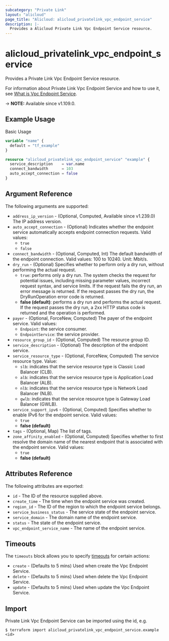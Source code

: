 ```yaml
---
subcategory: "Private Link"
layout: "alicloud"
page_title: "Alicloud: alicloud_privatelink_vpc_endpoint_service"
description: |-
  Provides a Alicloud Private Link Vpc Endpoint Service resource.
---
```


# alicloud_privatelink_vpc_endpoint_service

Provides a Private Link Vpc Endpoint Service resource.



For information about Private Link Vpc Endpoint Service and how to use it, see [What is Vpc Endpoint Service](https://www.alibabacloud.com/help/en/privatelink/latest/api-privatelink-2020-04-15-createvpcendpointservice).

-> **NOTE:** Available since v1.109.0.

## Example Usage

Basic Usage

```terraform
variable "name" {
  default = "tf_example"
}

resource "alicloud_privatelink_vpc_endpoint_service" "example" {
  service_description    = var.name
  connect_bandwidth      = 103
  auto_accept_connection = false
}
```

## Argument Reference

The following arguments are supported:
* `address_ip_version` - (Optional, Computed, Available since v1.239.0) The IP address version.
* `auto_accept_connection` - (Optional) Indicates whether the endpoint service automatically accepts endpoint connection requests. Valid values:
  - `true`
  - `false`
* `connect_bandwidth` - (Optional, Computed, Int) The default bandwidth of the endpoint connection. Valid values: 100 to 10240. Unit: Mbit/s.
* `dry_run` - (Optional) Specifies whether to perform only a dry run, without performing the actual request.
  - `true`: performs only a dry run. The system checks the request for potential issues, including missing parameter values, incorrect request syntax, and service limits. If the request fails the dry run, an error message is returned. If the request passes the dry run, the DryRunOperation error code is returned.
  - **false (default)**: performs a dry run and performs the actual request. If the request passes the dry run, a 2xx HTTP status code is returned and the operation is performed.
* `payer` - (Optional, ForceNew, Computed) The payer of the endpoint service. Valid values:
  - `Endpoint`: the service consumer.
  - `EndpointService`: the service provider.
* `resource_group_id` - (Optional, Computed) The resource group ID.
* `service_description` - (Optional) The description of the endpoint service.
* `service_resource_type` - (Optional, ForceNew, Computed) The service resource type. Value:
  - `slb`: indicates that the service resource type is Classic Load Balancer (CLB).
  - `alb`: indicates that the service resource type is Application Load Balancer (ALB).
  - `nlb`: indicates that the service resource type is Network Load Balancer (NLB).
  - `gwlb`: indicates that the service resource type is Gateway Load Balancer (GWLB).
* `service_support_ipv6` - (Optional, Computed) Specifies whether to enable IPv6 for the endpoint service. Valid values:
  - `true`
  - **false (default)**
* `tags` - (Optional, Map) The list of tags.
* `zone_affinity_enabled` - (Optional, Computed) Specifies whether to first resolve the domain name of the nearest endpoint that is associated with the endpoint service. Valid values:
  - `true`
  - **false (default)**

## Attributes Reference

The following attributes are exported:
* `id` - The ID of the resource supplied above.
* `create_time` - The time when the endpoint service was created.
* `region_id` - The ID of the region to which the endpoint service belongs.
* `service_business_status` - The service state of the endpoint service. 
* `service_domain` - The domain name of the endpoint service.
* `status` - The state of the endpoint service. 
* `vpc_endpoint_service_name` - The name of the endpoint service.

## Timeouts

The `timeouts` block allows you to specify [timeouts](https://developer.hashicorp.com/terraform/language/resources/syntax#operation-timeouts) for certain actions:
* `create` - (Defaults to 5 mins) Used when create the Vpc Endpoint Service.
* `delete` - (Defaults to 5 mins) Used when delete the Vpc Endpoint Service.
* `update` - (Defaults to 5 mins) Used when update the Vpc Endpoint Service.

## Import

Private Link Vpc Endpoint Service can be imported using the id, e.g.

```shell
$ terraform import alicloud_privatelink_vpc_endpoint_service.example <id>
```